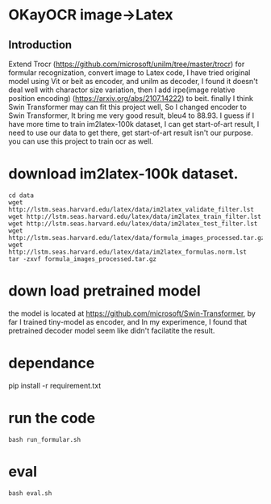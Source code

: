 # OKayOCR  image->Latex

## Introduction
Extend Trocr (https://github.com/microsoft/unilm/tree/master/trocr) for formular recognization, convert image to Latex code, I have tried original model using Vit or beit as encoder, and unilm as decoder, I found it doesn't deal well with charactor size variation,  then I add irpe(image relative position encoding) (https://arxiv.org/abs/2107.14222) to beit. finally I think Swin Transformer may  can fit this project well, So I changed encoder to Swin Transformer, It bring me very good result, bleu4 to 88.93. I guess if I have more time to train im2latex-100k dataset, I can get start-of-art result, I need to use our data to get there, get start-of-art result isn't our purpose. you can use this project to train ocr as well.

# download im2latex-100k dataset.
```
cd data
wget http://lstm.seas.harvard.edu/latex/data/im2latex_validate_filter.lst
wget http://lstm.seas.harvard.edu/latex/data/im2latex_train_filter.lst
wget http://lstm.seas.harvard.edu/latex/data/im2latex_test_filter.lst
wget http://lstm.seas.harvard.edu/latex/data/formula_images_processed.tar.gz
wget http://lstm.seas.harvard.edu/latex/data/im2latex_formulas.norm.lst
tar -zxvf formula_images_processed.tar.gz
```
# down load pretrained model 
  the model is located at  https://github.com/microsoft/Swin-Transformer, by far I trained tiny-model as encoder, and In my experimence, I found that pretrained decoder  model seem like didn't facilatite the result.
# dependance
  pip install -r requirement.txt
# run the code
    bash run_formular.sh
# eval
    bash eval.sh